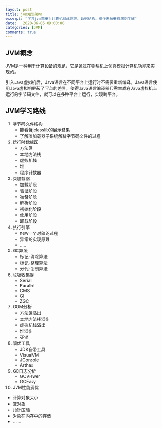 ```yaml
---
layout: post
title: jvm知识架构
excerpt: "学习jvm需要对计算机组成原理、数据结构、操作系统要有深刻了解"
date:   2020-06-05 09:00:00
categories: [JVM]
comments: true
---
```


## JVM概念

JVM是一种用于计算设备的规范，它是通过在物理机上仿真模拟计算机功能来实现的。

引入Java虚拟机后，Java语言在不同平台上运行时不需要重新编译。Java语言使用Java虚拟机屏蔽了平台的差异，使得Java语言编译器只需生成在Java虚拟机上运行的字节码文件，就可以在多种平台上运行，实现跨平台。

## JVM学习路线

1. 字节码文件结构
   * 能看懂jclasslib的展示结果
   * 了解类加载器子系统解析字节码文件的过程
2. 运行时数据区
   * 方法区
   * 本地方法栈
   * 虚拟机栈
   * 堆
   * 程序计数器
3. 类加载器
   * 加载阶段
   * 验证阶段
   * 准备阶段
   * 解析阶段
   * 初始化阶段
   * 使用阶段
   * 卸载阶段
4. 执行引擎
   * new一个对象的过程
   * 异常的实现原理
   * .....
5. GC算法
   * 标记-清除算法
   * 标记-整理算法
   * 分代-复制算法
6. 垃圾收集器
   * Serial
   * Parallel
   * CMS
   * GI
   * ZGC
7. OOM分析
   * 方法区溢出
   * 本地方法栈溢出
   * 虚拟机栈溢出
   * 堆溢出
   * 死锁
8. 调优工具
   * JDK自带工具
   * VisualVM
   * JConsole
   * Arthas
9. GC日志分析
   * GCViewer
   * GCEasy
10. JVM性能调优
   * 计算对象大小
   * 空对象
   * 指针压缩
   * 对象在内存中的存储
   * .......